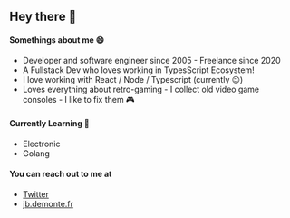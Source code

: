 ## Hey there 👋

#### Somethings about me :smile:

- Developer and software engineer since 2005 - Freelance since 2020
- A Fullstack Dev who loves working in TypesScript Ecosystem!
- I love working with React / Node / Typescript (currently :wink:)
- Loves everything about retro-gaming - I collect old video game consoles - I like to fix them :video_game:

#### Currently Learning :book:

- Electronic
- Golang


#### You can reach out to me at

- [Twitter](https://twitter.com/jbdemonte)
- [jb.demonte.fr](https://jb.demonte.fr/)

